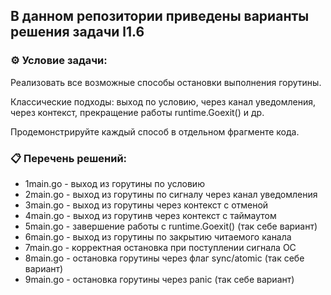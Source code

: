 ## В данном репозитории приведены варианты решения задачи l1.6  

### ⚙️ Условие задачи:  

Реализовать все возможные способы остановки выполнения горутины.

Классические подходы: выход по условию, через канал уведомления, через контекст, прекращение работы runtime.Goexit() и др.

Продемонстрируйте каждый способ в отдельном фрагменте кода.

### 📋 Перечень решений:

- 1main.go - выход из горутины по условию 
- 2main.go - выход из горутины по сигналу через канал уведомления
- 3main.go - выход из горутины через контекст с отменой
- 4main.go - выход из горутинв через контекст с таймаутом
- 5main.go - завершение работы с runtime.Goexit() (так себе вариант)
- 6main.go - выход из горутины по закрытию читаемого канала
- 7main.go - корректная остановка при поступлении сигнала ОС
- 8main.go - остановка горутины через флаг sync/atomic (так себе вариант)
- 9main.go - остановка горутины через panic (так себе вариант)
